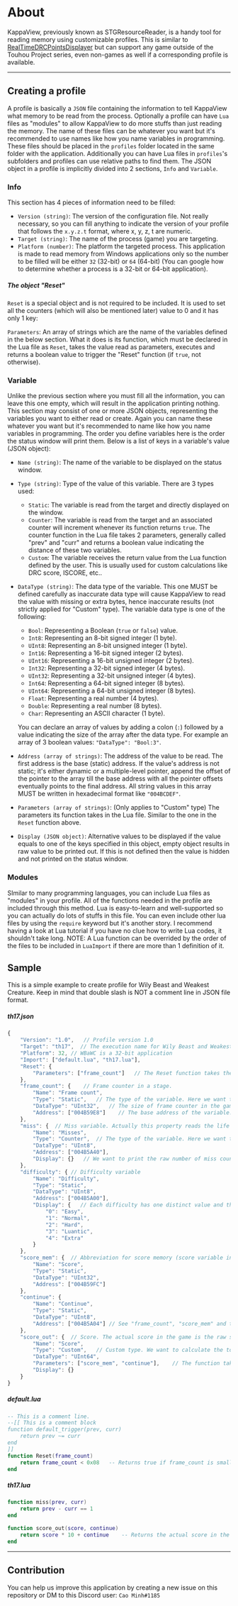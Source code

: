 # About
KappaView, previously known as STGResourceReader, is a handy tool for reading memory using customizable profiles. This is similar to [RealTimeDRCPointsDisplayer](https://github.com/hoangcaominh/RealTimeDRCPointsDisplayer) but can support any game outside of the Touhou Project series, even non-games as well if a corresponding profile is available.

---
## Creating a profile

A profile is basically a `JSON` file containing the information to tell KappaView what memory to be read from the process. Optionally a profile can have `Lua` files as "modules" to allow KappaView to do more stuffs than just reading the memory. The name of these files can be whatever you want but it's recommended to use names like how you name variables in programming. These files should be placed in the `profiles` folder  located in the same folder with the application. Additionally you can have Lua files in `profiles`'s subfolders and profiles can use relative paths to find them. The JSON object in a profile is implicitly divided into 2 sections, `Info` and `Variable`.

### Info

This section has 4 pieces of information need to be filled: 

- `Version (string)`: The version of the configuration file. Not really necessary, so you can fill anything to indicate the version of your profile that follows the `x.y.z.t` format, where x, y, z, t are numeric.
- `Target (string)`: The name of the process (game) you are targeting.
- `Platform (number)`: The platform the targeted process. This application is made to read memory from Windows applications only so the number to be filled will be either `32` (32-bit) or `64` (64-bit) (You can google how to determine whether a process is a 32-bit or 64-bit application).

##### The object "Reset"
`Reset` is a special object and is not required to be included. It is used to set all the counters (which will also be mentioned later) value to 0 and it has only 1 key:

`Parameters`: An array of strings which are the name of the variables defined in the below section. What it does is its function, which must be declared in the Lua file as `Reset`, takes the value read as parameters, executes and returns a boolean value to trigger the "Reset" function (if `true`, not otherwise).

### Variable

Unlike the previous section where you must fill all the information, you can leave this one empty, which will result in the application printing nothing. This section may consist of one or more JSON objects, representing the variables you want to either read or create. Again you can name these whatever you want but it's recommended to name like how you name variables in programming. The order you define variables here is the order the status window will print them. Below is a list of keys in a variable's value (JSON object):

- `Name (string)`: The name of the variable to be displayed on the status window.
- `Type (string)`: Type of the value of this variable. There are 3 types used:
	- `Static`: The variable is read from the target and directly displayed on the window.
	- `Counter`: The variable is read from the target and an associated counter will increment whenever its function returns `true`. The counter function in the Lua file takes 2 parameters, generally called "prev" and "curr" and returns a boolean value indicating the distance of these two variables.
	- `Custom`: The variable receives the return value from the Lua function defined by the user. This is usually used for custom calculations like DRC score, ISCORE, etc..
- `DataType (string)`: The data type of the variable. This one MUST be defined carefully as inaccurate data type will cause KappaView to read the value with missing or extra bytes, hence inaccurate results (not strictly applied for "Custom" type). The variable data type is one of the following:
    - `Bool`: Representing a Boolean (`true` or `false`) value.
    - `Int8`: Representing an 8-bit signed integer (1 byte).
    - `UInt8`: Representing an 8-bit unsigned integer (1 byte).
    - `Int16`: Representing a 16-bit signed integer (2 bytes).
    - `UInt16`: Representing a 16-bit unsigned integer (2 bytes).
    - `Int32`: Representing a 32-bit signed integer (4 bytes).
    - `UInt32`: Representing a 32-bit unsigned integer (4 bytes).
    - `Int64`: Representing a 64-bit signed integer (8 bytes).
    - `UInt64`: Representing a 64-bit unsigned integer (8 bytes).
    - `Float`: Representing a real number (4 bytes).
    - `Double`: Representing a real number (8 bytes).
    - `Char`: Representing an ASCII character (1 byte).

    You can declare an array of values by adding a colon (`:`) followed by a value indicating the size of the array after the data type. For example an array of 3 boolean values: `"DataType": "Bool:3"`.
- `Address (array of strings)`: The address of the value to be read. The first address is the base (static) address. If the value's address is not static; it's either dynamic or a multiple-level pointer, append the offset of the pointer to the array till the base address with all the pointer offsets eventually points to the final address. All string values in this array MUST be written in hexadecimal format like `"004BCDEF"`.
- `Parameters (array of strings)`: (Only applies to "Custom" type) The parameters its function takes in the Lua file. Similar to the one in the `Reset` function above.
- `Display (JSON object)`: Alternative values to be displayed if the value equals to one of the keys specified in this object, empty object results in raw value to be printed out. If this is not defined then the value is hidden and not printed on the status window.

### Modules
SImilar to many programming languages, you can include Lua files as "modules" in your profile. All of the functions needed in the profile are included through this method. Lua is easy-to-learn and well-supported so you can actually do lots of stuffs in this file. You can even include other lua files by using the `require` keyword but it's another story. I recommend having a look at Lua tutorial if you have no clue how to write Lua codes, it shouldn't take long.
NOTE: A Lua function can be overrided by the order of the files to be included in `LuaImport` if there are more than 1 definition of it.

## Sample
This is a simple example to create profile for Wily Beast and Weakest Creature. Keep in mind that double slash is NOT a comment line in JSON file format.

##### th17.json
```javascript
{
    "Version": "1.0",   // Profile version 1.0
    "Target": "th17",  // The execution name for Wily Beast and Weakest Creature
    "Platform": 32, // WBaWC is a 32-bit application
	"Import": ["default.lua", "th17.lua"],
	"Reset": {
		"Parameters": ["frame_count"]	// The Reset function takes the value of "frame_count" as a parameter
	},
	"frame_count": {	// Frame counter in a stage.
		"Name": "Frame count",
		"Type": "Static",	// The type of the variable. Here we want to read the raw value
		"DataType": "UInt32",	// The size of frame counter in the game is 4 bytes
		"Address": ["004B59E8"]    // The base address of the variable. This is a static address so no offsets are needed
	},
    "miss": {  // Miss variable. Actually this property reads the life variable in the game but we define this variable's type as counter so we can determine how many times the player loses a life
        "Name": "Misses",
        "Type": "Counter",  // The type of the variable. Here we want to count the misses
        "DataType": "UInt8",
        "Address": ["004B5A40"],
		"Display": {}	// We want to print the raw number of miss count
    },
    "difficulty": { // Difficulty variable
        "Name": "Difficulty",
        "Type": "Static",
        "DataType": "UInt8",
        "Address": ["004B5A00"],
        "Display": {   // Each difficulty has one distinct value and they are defined in the Display object
            "0": "Easy",
            "1": "Normal",
            "2": "Hard",
            "3": "Luantic",
            "4": "Extra"
		}
    },
	"score_mem": {	// Abbreviation for score memory (score variable in the game)
		"Name": "Score",
		"Type": "Static",
		"DataType": "UInt32",
		"Address": ["004B59FC"]
	},
	"continue": {
		"Name": "Continue",
		"Type": "Static",
		"DataType": "UInt8",
		"Address": ["004B5A04"]	// See "frame_count", "score_mem" and this variable have "Dislpay" not defined? That's because we don't want them to be printed on the status window (unless you are debugging the values)
	},
	"score_out": {	// Score. The actual score in the game is the raw score multipled by 10 plus the number of continues
		"Name": "Score",
		"Type": "Custom",	// Custom type. We want to calculate the total (actual) score instead of reading the memory
		"DataType": "UInt64",
		"Parameters": ["score_mem", "continue"],	// The function takes the value of "score_mem" and "continue" as parameters
		"Display": {}
	}
}
```

##### default.lua
```lua
-- This is a comment line.
--[[ This is a comment block
function default_trigger(prev, curr)
	return prev ~= curr
end
]]
function Reset(frame_count)
	return frame_count < 0x08	-- Returns true if frame_count is smaller than 8 (0x08 in hexadecimal)
end
```

##### th17.lua
```lua
function miss(prev, curr)
	return prev - curr == 1
end

function score_out(score, continue)
	return score * 10 + continue	-- Returns the actual score in the game
end
```

---
## Contribution

You can help us improve this application by creating a new issue on this repository or DM to this Discord user: `Cao Minh#1185`
